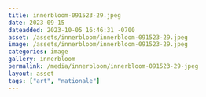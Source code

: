 ```yaml
---
title: innerbloom-091523-29.jpeg
date: 2023-09-15
dateadded: 2023-10-05 16:46:31 -0700
asset: /assets/innerbloom/innerbloom-091523-29.jpeg
image: /assets/innerbloom/innerbloom-091523-29.jpeg
categories: image
gallery: innerbloom
permalink: /media/innerbloom/innerbloom-091523-29-jpeg
layout: asset
tags: ["art", "nationale"]
--- 
```

